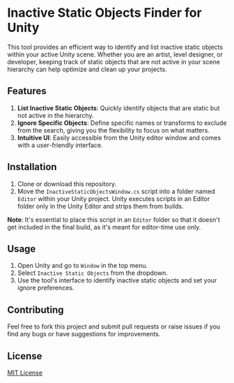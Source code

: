 # Inactive Static Objects Finder for Unity

This tool provides an efficient way to identify and list inactive static objects within your active Unity scene. Whether you are an artist, level designer, or developer, keeping track of static objects that are not active in your scene hierarchy can help optimize and clean up your projects. 

## Features

1. **List Inactive Static Objects**: Quickly identify objects that are static but not active in the hierarchy.
2. **Ignore Specific Objects**: Define specific names or transforms to exclude from the search, giving you the flexibility to focus on what matters.
3. **Intuitive UI**: Easily accessible from the Unity editor window and comes with a user-friendly interface.

## Installation

1. Clone or download this repository.
2. Move the `InactiveStaticObjectsWindow.cs` script into a folder named `Editor` within your Unity project. Unity executes scripts in an Editor folder only in the Unity Editor and strips them from builds.

**Note**: It's essential to place this script in an `Editor` folder so that it doesn't get included in the final build, as it's meant for editor-time use only.

## Usage

1. Open Unity and go to `Window` in the top menu.
2. Select `Inactive Static Objects` from the dropdown.
3. Use the tool's interface to identify inactive static objects and set your ignore preferences.

## Contributing

Feel free to fork this project and submit pull requests or raise issues if you find any bugs or have suggestions for improvements.

## License

[MIT License](LICENSE.md)
